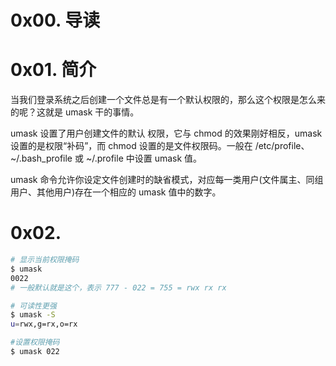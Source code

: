 # 0x00. 导读

# 0x01. 简介

当我们登录系统之后创建一个文件总是有一个默认权限的，那么这个权限是怎么来的呢？这就是 umask 干的事情。

umask 设置了用户创建文件的默认 权限，它与 chmod 的效果刚好相反，umask 设置的是权限“补码”，而 chmod 设置的是文件权限码。一般在 /etc/profile、~/.bash_profile 或 ~/.profile 中设置 umask 值。

umask 命令允许你设定文件创建时的缺省模式，对应每一类用户(文件属主、同组用户、其他用户)存在一个相应的 umask 值中的数字。

# 0x02.

```bash
# 显示当前权限掩码
$ umask
0022
# 一般默认就是这个，表示 777 - 022 = 755 = rwx rx rx

# 可读性更强
$ umask -S
u=rwx,g=rx,o=rx

#设置权限掩码
$ umask 022
```